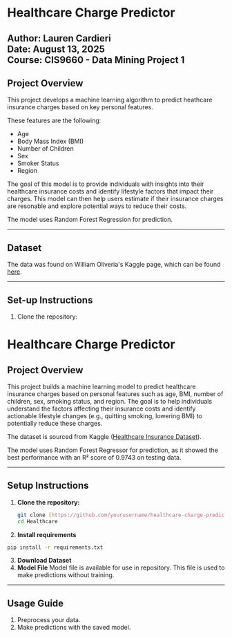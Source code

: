 # Healthcare Charge Predictor

Author: Lauren Cardieri  
Date: August 13, 2025  
Course: CIS9660 - Data Mining 
Project 1  
---

## Project Overview 

This project develops a machine learning algorithm to predict heathcare insurance charges based on key personal features.

These features are the following: 
- Age
- Body Mass Index (BMI)
- Number of Children
- Sex
- Smoker Status
- Region

The goal of this model is to provide individuals with insights into their healthcare insurance costs and identify lifestyle factors that impact their charges. This model can then help users estimate if their insurance charges are resonable and explore potential ways to reduce their costs. 

The model uses Random Forest Regression for prediction. 

--- 
## Dataset 

The data was found on William Oliveria's Kaggle page, which can be found [here](https://www.kaggle.com/datasets/willianoliveiragibin/healthcare-insurance).

--- 

## Set-up Instructions 
1. Clone the repository:

# Healthcare Charge Predictor

## Project Overview

This project builds a machine learning model to predict healthcare insurance charges based on personal features such as age, BMI, number of children, sex, smoking status, and region. The goal is to help individuals understand the factors affecting their insurance costs and identify actionable lifestyle changes (e.g., quitting smoking, lowering BMI) to potentially reduce these charges.

The dataset is sourced from Kaggle ([Healthcare Insurance Dataset](https://www.kaggle.com/datasets/willianoliveiragibin/healthcare-insurance)).

The model uses Random Forest Regressor for prediction, as it showed the best performance with an R² score of 0.9743 on testing data.

---

## Setup Instructions

1. **Clone the repository:**

   ```bash
   git clone [https://github.com/yourusername/healthcare-charge-predictor.git](https://github.com/laurencardieri/Healthcare.git)
   cd Healthcare

2. **Install requirements**

  ```bash
  pip install -r requirements.txt
```
3. **Download Dataset**
4. **Model File**
  Model file is available for use in repository. This file is used to make predictions without training.

--- 
## Usage Guide 

1. Preprocess your data.
2. Make predictions with the saved model. 





